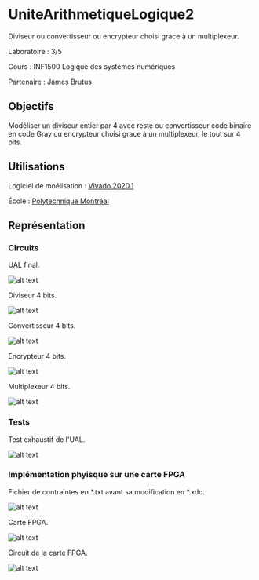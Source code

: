 # UniteArithmetiqueLogique2

Diviseur ou convertisseur ou encrypteur choisi grace à un multiplexeur.

Laboratoire : 3/5

Cours : INF1500 Logique des systèmes numériques

Partenaire : James Brutus


## Objectifs

Modéliser un diviseur entier par 4 avec reste ou convertisseur code binaire en code Gray ou encrypteur choisi grace à un multiplexeur, le tout sur 4 bits.

## Utilisations
Logiciel de moélisation : [Vivado 2020.1](https://www.xilinx.com/support/download.html)

École : [Polytechnique Montréal](https://www.polymtl.ca)


## Représentation

### Circuits

UAL final.

![alt text](https://github.com/TritzA/UniteArithmetiqueLogique2/blob/main/images/modele.PNG)


Diviseur 4 bits.

![alt text](https://github.com/TritzA/UniteArithmetiqueLogique2/blob/main/images/DIVISION.PNG)


Convertisseur 4 bits.

![alt text](https://github.com/TritzA/UniteArithmetiqueLogique2/blob/main/images/BIN_VERS_GRAY(%20antonin).PNG)


Encrypteur 4 bits.

![alt text](https://github.com/TritzA/UniteArithmetiqueLogique2/blob/main/images/CRYPTO_4Bantonin.png)


Multiplexeur 4 bits.

![alt text](https://github.com/TritzA/UniteArithmetiqueLogique2/blob/main/images/MUX_1_3_4B.png)


### Tests

Test exhaustif de l'UAL.

![alt text](https://github.com/TritzA/UniteArithmetiqueLogique2/blob/main/images/labo3.PNG)


### Implémentation phyisque sur une carte FPGA

Fichier de contraintes en *.txt avant sa modification en *.xdc.

![alt text]()

Carte FPGA.

![alt text](https://github.com/TritzA/UniteArithmetiqueLogique2/blob/main/images/Nexys4.jpg)

Circuit de la carte FPGA.

![alt text](https://github.com/TritzA/UniteArithmetiqueLogique2/blob/main/images/Mapping_Nexys4.png)
